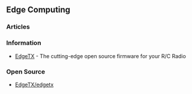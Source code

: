 ## Edge Computing


### Articles



### Information
- [EdgeTX](https://edgetx.org/) - The cutting-edge open source firmware for your R/C Radio



### Open Source
- [EdgeTX/edgetx](https://github.com/EdgeTX/edgetx)


